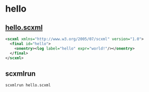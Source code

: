 # hello

## [hello.scxml](hello.scxml)

```xml
<scxml xmlns="http://www.w3.org/2005/07/scxml" version="1.0">
  <final id="hello">
    <onentry><log label="hello" expr="world!"/></onentry>
  </final>
</scxml>
```

## scxmlrun

`scxmlrun hello.scxml`
